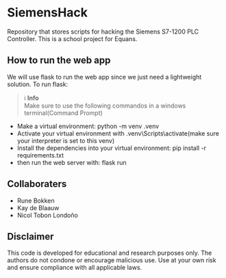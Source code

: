 # SiemensHack
Repository that stores scripts for hacking the Siemens S7-1200 PLC Controller. This is a school project for Equans.

## How to run the web app
We will use flask to run the web app since we just need a lightweight solution. To run flask:

> ℹ️ **Info**  
> Make sure to use the following commandos in a windows terminal(Command Prompt)

- Make a virtual environment: python -m venv .venv
- Activate your virtual environment with .venv\Scripts\activate(make sure your interpreter is set to this venv)
- Install the dependencies into your virtual environment: pip install -r requirements.txt
- then run the web server with: flask run

## Collaboraters

- Rune Bokken
- Kay de Blaauw
- Nicol Tobon Londoño

## Disclaimer
This code is developed for educational and research purposes only.
The authors do not condone or encourage malicious use.
Use at your own risk and ensure compliance with all applicable laws.